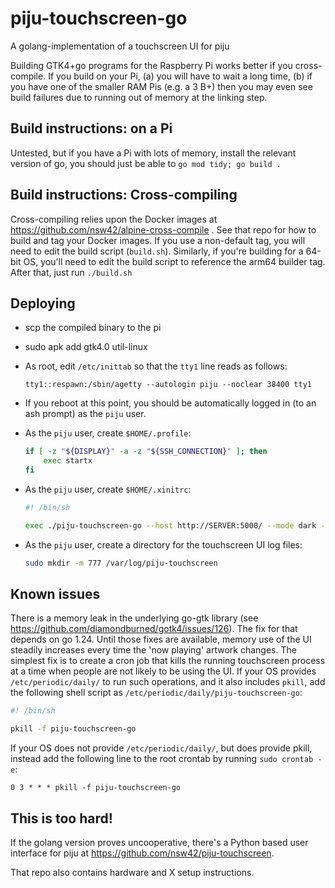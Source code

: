 # piju-touchscreen-go

A golang-implementation of a touchscreen UI for piju

Building GTK4+go programs for the Raspberry Pi works better if you cross-compile. If you build on your Pi, (a) you will have to wait a long time, (b) if you have one of the smaller RAM Pis (e.g. a 3 B+) then you may even see build failures due to running out of memory at the linking step.

## Build instructions: on a Pi

Untested, but if you have a Pi with lots of memory, install the relevant version of go, you should just be able to `go mod tidy; go build .`

## Build instructions: Cross-compiling

Cross-compiling relies upon the Docker images at <https://github.com/nsw42/alpine-cross-compile> . See that repo for how to build and tag your Docker images. If you use a non-default tag, you will need to edit the build script (`build.sh`). Similarly, if you're building for a 64-bit OS, you'll need to edit the build script to reference the arm64 builder tag. After that, just run `./build.sh`

## Deploying

* scp the compiled binary to the pi
* sudo apk add gtk4.0 util-linux
* As root, edit `/etc/inittab` so that the `tty1` line reads as follows:

  ```text
  tty1::respawn:/sbin/agetty --autologin piju --noclear 38400 tty1
  ```

* If you reboot at this point, you should be automatically logged in (to an ash prompt) as the `piju` user.
* As the `piju` user, create `$HOME/.profile`:

  ```sh
  if [ -z "${DISPLAY}" -a -z "${SSH_CONNECTION}" ]; then
      exec startx
  fi
  ```

* As the `piju` user, create `$HOME/.xinitrc`:

  ```sh
  #! /bin/sh

  exec ./piju-touchscreen-go --host http://SERVER:5000/ --mode dark --layout fixed --fullscreen --screenblanker-profile onoff --hidemousepointer >> /var/log/piju-touchscreen/stdout 2>> /var/log/piju-touchscreen/stderr
  ```

* As the `piju` user, create a directory for the touchscreen UI log files:

  ```sh
  sudo mkdir -m 777 /var/log/piju-touchscreen
  ```

## Known issues

There is a memory leak in the underlying go-gtk library (see <https://github.com/diamondburned/gotk4/issues/126>). The fix for that depends on go 1.24. Until those fixes are available, memory use of the UI steadily increases every time the 'now playing' artwork changes. The simplest fix is to create a cron job that kills the running touchscreen process at a time when people are not likely to be using the UI. If your OS provides `/etc/periodic/daily/` to run such operations, and it also includes `pkill`, add the following shell script as `/etc/periodic/daily/piju-touchscreen-go`:

```sh
#! /bin/sh

pkill -f piju-touchscreen-go
```

If your OS does not provide `/etc/periodic/daily/`, but does provide pkill, instead add the following line to the root crontab by running `sudo crontab -e`:

```text
0 3 * * * pkill -f piju-touchscreen-go
```

## This is too hard!

If the golang version proves uncooperative, there's a Python based user interface for piju at <https://github.com/nsw42/piju-touchscreen>.

That repo also contains hardware and X setup instructions.
